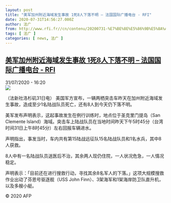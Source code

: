 ```yaml
---
layout: post
title: "美军加州附近海域发生事故 1死8人下落不明 – 法国国际广播电台 - RFI"
date: 2020-07-31T14:56:27.000Z
author: 法广
from: http://www.rfi.fr//cn/contenu/20200731-%E7%BE%8E%E5%86%9B%E5%8A%A0%E5%B7%9E%E9%99%84%E8%BF%91%E6%B5%B7%E5%9F%9F%E5%8F%91%E7%94%9F%E4%BA%8B%E6%95%85-1%E6%AD%BB8%E4%BA%BA%E4%B8%8B%E8%90%BD%E4%B8%8D%E6%98%8E
tags: [ 法广 ]
categories: [ news, 法广 ]
---
```

<!--1596207387000-->
[美军加州附近海域发生事故 1死8人下落不明 – 法国国际广播电台 - RFI](http://www.rfi.fr//cn/contenu/20200731-%E7%BE%8E%E5%86%9B%E5%8A%A0%E5%B7%9E%E9%99%84%E8%BF%91%E6%B5%B7%E5%9F%9F%E5%8F%91%E7%94%9F%E4%BA%8B%E6%95%85-1%E6%AD%BB8%E4%BA%BA%E4%B8%8B%E8%90%BD%E4%B8%8D%E6%98%8E)
------

<div>
<div>31/07/2020 - 16:20</div><img src="https://s.rfi.fr/media/display/feb90c72-d33b-11ea-b547-005056bff430/w:310/p:16x9/int0019b.200731222005.jpg"><div class="t-content__body u-clearfix"><div class="m-interstitial"></div><p>（法新社洛杉矶31日电）    美国军方宣布，一辆两栖突击车昨天在加州附近海域发生事故，造成至少1名陆战队员死亡，还有8人到今天仍下落不明。</p><p>    美军发布声明表示，这起事故发生在例行训练时，地点位于圣克里门提岛（San Clemente Island）海域。突击车上陆战队员在当地时间昨天下午5时45分（台湾时间31日上午8时45分）左右回报车辆进水。</p><p>    声明指出，事发当时，车内共有第15陆战远征队15名陆战队员和1名水兵，其中8人获救。</p><p>    8人中有一名陆战队员送医后不治，其余两人现仍住院，一人状况危急，一人情况稳定。</p><p>    声明表示：「目前还在进行搜救行动，寻找其余8名军人的下落。」这项大规模搜救作业出动了芬恩号驱逐舰（USS John Finn）、3架海军和1架海岸防卫队直升机，以及多艘小艇。</p><p class="t-copyright">© 2020 AFP</p>        </div>
</div>
